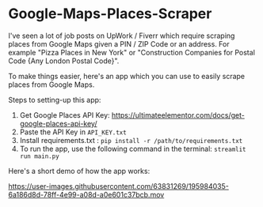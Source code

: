 # Google-Maps-Places-Scraper

I've seen a lot of job posts on UpWork / Fiverr which require scraping places from Google Maps given a PIN / ZIP Code or an address. For example "Pizza Places in New York" or "Construction Companies for Postal Code {Any London Postal Code}". 

To make things easier, here's an app which you can use to easily scrape places from Google Maps.

Steps to setting-up this app:

1. Get Google Places API Key: https://ultimateelementor.com/docs/get-google-places-api-key/
2. Paste the API Key in ```API_KEY.txt```
3. Install requirements.txt : ```pip install -r /path/to/requirements.txt```
4. To run the app, use the following command in the terminal: ```streamlit run main.py```


Here's a short demo of how the app works:


https://user-images.githubusercontent.com/63831269/195984035-6a186d8d-78ff-4e99-a08d-a0e601c37bcb.mov


